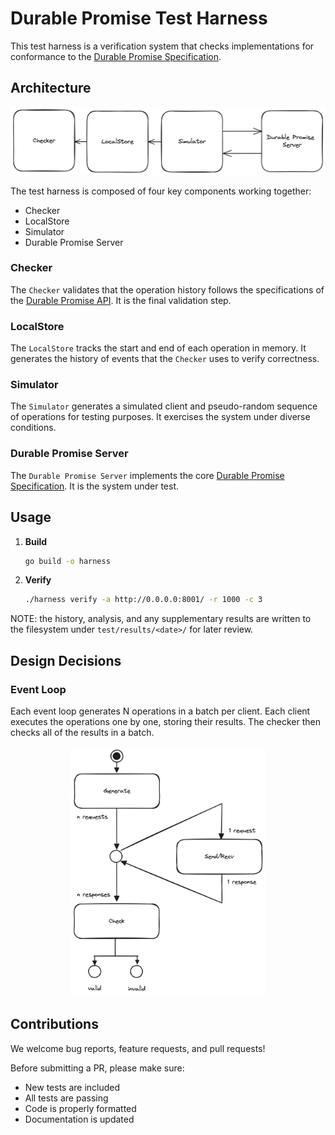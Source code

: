 # Durable Promise Test Harness 

This test harness is a verification system that checks implementations for conformance to the [Durable Promise Specification](https://github.com/resonatehq/durable-promise). 

## Architecture

<p align="center">
    <img src="./assets/architecture.png">
</p>

The test harness is composed of four key components working together: 

- Checker 
- LocalStore 
- Simulator 
- Durable Promise Server 

### Checker 

The `Checker` validates that the operation history follows the specifications of the [Durable Promise API](https://github.com/resonatehq/durable-promise). It is the final validation step.

### LocalStore 

The `LocalStore` tracks the start and end of each operation in memory. It generates the history of events that the `Checker` uses to verify correctness.

### Simulator 

The `Simulator` generates a simulated client and pseudo-random sequence of operations for testing purposes. It exercises the system under diverse conditions.

### Durable Promise Server

The `Durable Promise Server` implements the core [Durable Promise Specification](https://github.com/resonatehq/durable-promise). It is the system under test. 

## Usage 

1. **Build**

   ```bash
   go build -o harness
   ```

2. **Verify**

   ```bash
   ./harness verify -a http://0.0.0.0:8001/ -r 1000 -c 3
   ```

NOTE: the history, analysis, and any supplementary results are written to the filesystem under `test/results/<date>/` for later review.

## Design Decisions 

### Event Loop 

Each event loop generates N operations in a batch per client. Each client executes the operations one by one, storing their results. The checker then checks all of the results in a batch.

<p align="center">
    <img src="./assets/event_loop.png" height=400>
</p>

## Contributions

We welcome bug reports, feature requests, and pull requests!

Before submitting a PR, please make sure:

- New tests are included
- All tests are passing
- Code is properly formatted
- Documentation is updated

